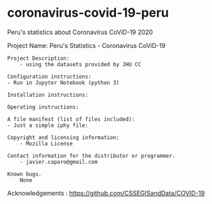 # coronavirus-covid-19-peru
Peru's statistics about Coronavirus CoViD-19 2020

Project Name: Peru's Statistics - Coronavirus CoViD-19
	
	Project Description:
		- using the datasets provided by JHU CC
	
	Configuration instructions:
	- Run in Jupyter Notebook (python 3)
	
    Installation instructions:
	
    Operating instructions:
	
    A file manifest (list of files included):
	- Just a simple iphy file: 
	
    Copyright and licensing information:
		- Mozilla License
		
    Contact information for the distributor or programmer.
		- javier.caparo@gmail.com
		
    Known bugs.
		None
		
Acknowledgements :  https://github.com/CSSEGISandData/COVID-19

